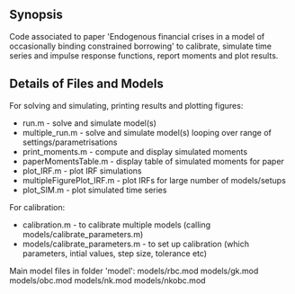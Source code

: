 ## Synopsis

Code associated to paper 'Endogenous financial crises in a model of occasionally binding constrained borrowing' to calibrate, simulate time series and impulse response functions, report moments and plot results.

## Details of Files and Models

For solving and simulating, printing results and plotting figures:
- run.m - solve and simulate model(s)
- multiple_run.m - solve and simulate model(s) looping over range of settings/parametrisations
- print_moments.m - compute and display simulated moments
- paperMomentsTable.m - display table of simulated moments for paper
- plot_IRF.m - plot IRF simulations
- multipleFigurePlot_IRF.m - plot IRFs for large number of models/setups
- plot_SIM.m - plot simulated time series

For calibration:
- calibration.m - to calibrate multiple models (calling models/calibrate_parameters.m)
- models/calibrate_parameters.m - to set up calibration (which parameters, intial values, step size, tolerance etc)
 
Main model files in folder 'model':
models/rbc.mod
models/gk.mod
models/obc.mod
models/nk.mod
models/nkobc.mod


